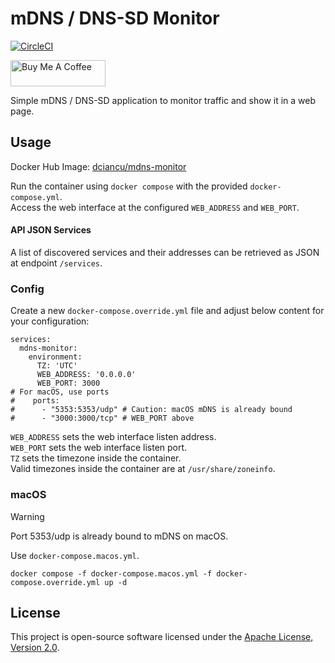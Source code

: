 # mDNS / DNS-SD Monitor

[![CircleCI](https://dl.circleci.com/status-badge/img/circleci/F8zvFL89rXf6pgQo3twuVc/WGzv2M9waPK1akzhtDJQ6E/tree/main.svg?style=svg)](https://dl.circleci.com/status-badge/redirect/circleci/F8zvFL89rXf6pgQo3twuVc/WGzv2M9waPK1akzhtDJQ6E/tree/main)

<a href="https://www.buymeacoffee.com/dciancu" target="_blank"><img src="https://cdn.buymeacoffee.com/buttons/v2/default-yellow.png" alt="Buy Me A Coffee" style="height: 42px !important;width: 151.9px !important;" ></a>

Simple mDNS / DNS-SD application to monitor traffic and show it in a web page.

## Usage

Docker Hub Image: [dciancu/mdns-monitor](https://hub.docker.com/r/dciancu/mdns-monitor)  

Run the container using `docker compose` with the provided `docker-compose.yml`.  
Access the web interface at the configured `WEB_ADDRESS` and `WEB_PORT`.

#### API JSON Services
A list of discovered services and their addresses can be retrieved as JSON at endpoint `/services`.

### Config

Create a new `docker-compose.override.yml` file and adjust below content for your configuration:
```
services:
  mdns-monitor:
    environment:
      TZ: 'UTC'
      WEB_ADDRESS: '0.0.0.0'
      WEB_PORT: 3000
# For macOS, use ports
#    ports:
#      - "5353:5353/udp" # Caution: macOS mDNS is already bound
#      - "3000:3000/tcp" # WEB_PORT above
```
`WEB_ADDRESS` sets the web interface listen address.  
`WEB_PORT` sets the web interface listen port.  
`TZ` sets the timezone inside the container.  
Valid timezones inside the container are at `/usr/share/zoneinfo`.

### macOS

> [!WARNING]
> Port 5353/udp is already bound to mDNS on macOS.

Use `docker-compose.macos.yml`.
```
docker compose -f docker-compose.macos.yml -f docker-compose.override.yml up -d
```

## License

This project is open-source software licensed under the [Apache License, Version 2.0](https://opensource.org/license/apache-2-0).
